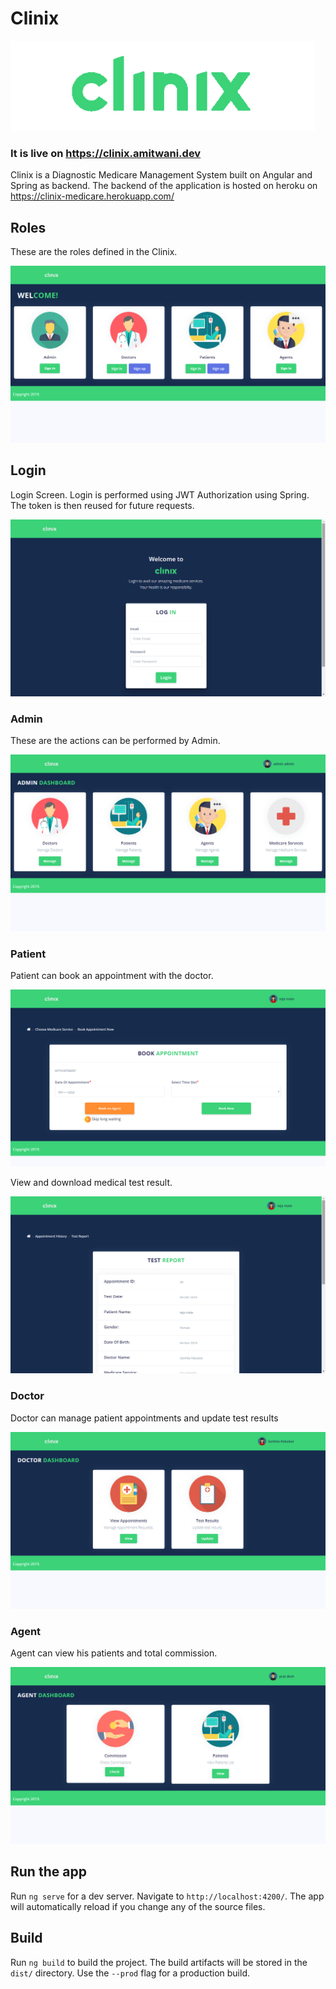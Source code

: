 # Clinix

![logo](src/assets/img/brand/clinix-color-logo.png)

### It is live on https://clinix.amitwani.dev

Clinix is a Diagnostic Medicare Management System built on Angular and Spring as backend. 
The backend of the application is hosted on heroku on https://clinix-medicare.herokuapp.com/ 

## Roles

These are the roles defined in the Clinix.

![roles](https://github.com/mtwn105/clinix/blob/master/Screenshots/Screenshot%20(21).png)

## Login

Login Screen. Login is performed using JWT Authorization using Spring. The token is then reused for future requests.

![login](https://github.com/mtwn105/clinix/blob/master/Screenshots/Screenshot%20(22).png)

### Admin

These are the actions can be performed by Admin.

![admin](https://github.com/mtwn105/clinix/blob/master/Screenshots/Screenshot%20(23).png)


### Patient

Patient can book an appointment with the doctor.

![appointment](https://github.com/mtwn105/clinix/blob/master/Screenshots/Screenshot%20(41).png)

View and download medical test result.

![test](https://github.com/mtwn105/clinix/blob/master/Screenshots/Screenshot%20(45).png)


### Doctor

Doctor can manage patient appointments and update test results

![doctor](https://github.com/mtwn105/clinix/blob/master/Screenshots/Screenshot%20(31).png)


### Agent

Agent can view his patients and total commission.

![agent](https://github.com/mtwn105/clinix/blob/master/Screenshots/Screenshot%20(48).png)


## Run the app

Run `ng serve` for a dev server. Navigate to `http://localhost:4200/`. The app will automatically reload if you change any of the source files.


## Build

Run `ng build` to build the project. The build artifacts will be stored in the `dist/` directory. Use the `--prod` flag for a production build.


